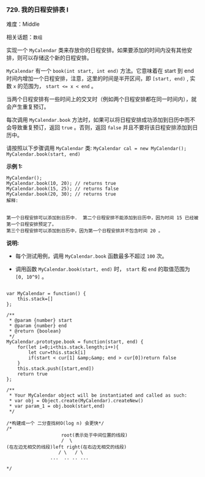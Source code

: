 ### 729. 我的日程安排表 I

难度：Middle

相关话题：`数组`

实现一个  `MyCalendar`  类来存放你的日程安排。如果要添加的时间内没有其他安排，则可以存储这个新的日程安排。



 `MyCalendar`  有一个  `book(int start, int end)` 方法。它意味着在 start 到 end 时间内增加一个日程安排，注意，这里的时间是半开区间，即  `[start, end)` , 实数 `x`  的范围为，  `start <= x < end` 。



当两个日程安排有一些时间上的交叉时（例如两个日程安排都在同一时间内），就会产生重复预订。



每次调用  `MyCalendar.book` 方法时，如果可以将日程安排成功添加到日历中而不会导致重复预订，返回  `true` 。否则，返回  `false` 并且不要将该日程安排添加到日历中。



请按照以下步骤调用  `MyCalendar`  类:  `MyCalendar cal = new MyCalendar();`   `MyCalendar.book(start, end)` 



**示例 1:** 



```
MyCalendar();
MyCalendar.book(10, 20); // returns true
MyCalendar.book(15, 25); // returns false
MyCalendar.book(20, 30); // returns true
解释:

 
第一个日程安排可以添加到日历中.  第二个日程安排不能添加到日历中，因为时间 15 已经被第一个日程安排预定了。
第三个日程安排可以添加到日历中，因为第一个日程安排并不包含时间 20 。
```


**说明:** 




* 每个测试用例，调用 `MyCalendar.book` 函数最多不超过 `100` 次。

* 调用函数 `MyCalendar.book(start, end)` 时， `start`  和 `end`  的取值范围为 `[0, 10^9]` 。




```

var MyCalendar = function() {
    this.stack=[]
};

/** 
 * @param {number} start 
 * @param {number} end
 * @return {boolean}
 */
MyCalendar.prototype.book = function(start, end) {
    for(let i=0;i<this.stack.length;i++){
        let cur=this.stack[i]
        if(start < cur[1] &amp;&amp; end > cur[0])return false
    }
    this.stack.push([start,end])
    return true
};

/** 
 * Your MyCalendar object will be instantiated and called as such:
 * var obj = Object.create(MyCalendar).createNew()
 * var param_1 = obj.book(start,end)
 */

/*构建成一个 二分查找树O(log n) 会更快*/
/*
                    root(表示处于中间位置的线段)
                    /  \
(在左边无相交的线段)left right(在右边无相交的线段)
                   / \   / \
                ...  .. .. ...

*/
```

